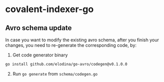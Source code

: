 # covalent-indexer-go

## Avro schema update
In case you want to modify the existing avro schema, after you finish your changes, you need to re-generate the corresponding code, by:

1. Get code generator binary
```bash
go install github.com/elodina/go-avro/codegen@v0.1.0.0
```

2. Run `go generate` from `schema/codegen.go`
